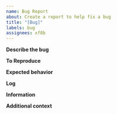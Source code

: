```yaml
---
name: Bug Report
about: Create a report to help fix a bug
title: "[Bug]"
labels: bug
assignees: xf8b
---
```


**Describe the bug**  
<!-- A clear and concise description of what the bug is. -->  
  
**To Reproduce**  
<!-- Steps to reproduce the behavior.  
For example:
1. Start bot
1. Run `>slap` with no args -->

**Expected behavior**
<!-- A clear and concise description of what you expected to happen. -->

**Log**
<!-- If applicable, add the bot log to help explain your problem. -->

**Information**
<!-- Please supply the following:
- xf8bot information
- Java version
- production or develop
-->

**Additional context**
<!-- Add any other context about the problem here. -->

